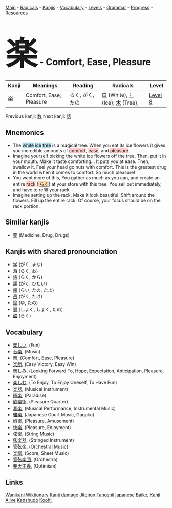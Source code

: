<style> bigfont {font-size: 100px}</style>
[Main](../README.md) -
[Radicals](../radicals.md) -
[Kanjis](../kanjis.md) -
[Vocabulary](../vocabulary.md) -
[Levels](../levels.md) -
[Grammar](../grammar.md) - 
[Progress](../progress.md) -
[Resources](../resources.md)
# <bigfont> 楽</bigfont> - Comfort, Ease, Pleasure 

| Kanji | Meanings | Reading | Radicals | Level |
| --- | --- | --- | --- | --- |
| 楽 | Comfort, Ease, Pleasure | らく, がく, たの | [白](../radicals/白.md) (White), [冫](../radicals/冫.md) (Ice), [木](../radicals/木.md) (Tree),  | [Level 8](../levels/wk_level8.md) |

Previous kanji: [数](数.md) Next kanji: [話](話.md) 

## Mnemonics
 * The <span style="background-color:#ADD8E6"> white</span> <span style="background-color:#ADD8E6"> ice</span> <span style="background-color:#ADD8E6"> tree</span> is a magical tree. When you eat its ice flowers it gives you incredible amounts of <span style="background-color:#ffcccb"> comfort</span>, <span style="background-color:#ffcccb"> ease</span>, and <span style="background-color:#ffcccb"> pleasure</span>.
* Imagine yourself picking the white ice flowers off the tree. Then, put it in your mouth. Make it taste comforting... It puts you at ease. Then, swallow it. Feel your head go nuts with comfort. This is the greatest drug in the world when it comes to comfort. So much pleasure!
* You want more of this, You gather as much as you can, and create an entire <span style="background-color:#ffcccb"> rack</span> (<span style="background-color:#fed8b1"> [らく](https://jisho.org/search/らく)</span>) at your store with this tree. You sell out immediately, and have to refill your rack.
* Imagine setting up the rack. Make it look beautiful. Shift around the flowers. Fill up the entire rack. Of course, your focus should be on the rack portion.


## Similar kanjis
 * [薬](薬.md) (Medicine, Drug, Drugs)



## Kanjis with shared pronounciation
 * [学](学.md) (がく, まな)
* [落](落.md) (らく, お)
* [絡](絡.md) (らく, から)
* [額](額.md) (がく, ひたい)
* [頼](頼.md) (らい, たの, たよ)
* [岳](岳.md) (がく, たけ)
* [愉](愉.md) (ゆ, たの)
* [嘱](嘱.md) (しょく, しょく, たの)
* [酪](酪.md) (らく)



## Vocabulary
 * [楽しい](../vocabulary/楽.md), (Fun)
* [音楽](../vocabulary/楽.md), (Music)
* [楽](../vocabulary/楽.md), (Comfort, Ease, Pleasure)
* [楽勝](../vocabulary/楽.md), (Easy Victory, Easy Win)
* [楽しみ](../vocabulary/楽.md), (Looking Forward To, Hope, Expectation, Anticipation, Pleasure, Enjoyment)
* [楽しむ](../vocabulary/楽.md), (To Enjoy, To Enjoy Oneself, To Have Fun)
* [楽器](../vocabulary/楽.md), (Musical Instrument)
* [極楽](../vocabulary/楽.md), (Paradise)
* [歓楽街](../vocabulary/楽.md), (Pleasure Quarter)
* [奏楽](../vocabulary/楽.md), (Musical Performance, Instrumental Music)
* [雅楽](../vocabulary/楽.md), (Japanese Court Music, Gagaku)
* [娯楽](../vocabulary/楽.md), (Pleasure, Amusement)
* [快楽](../vocabulary/楽.md), (Pleasure, Enjoyment)
* [弦楽](../vocabulary/楽.md), (String Music)
* [弦楽器](../vocabulary/楽.md), (Stringed Instrument)
* [管弦楽](../vocabulary/楽.md), (Orchestral Music)
* [楽譜](../vocabulary/楽.md), (Score, Sheet Music)
* [管弦楽団](../vocabulary/楽.md), (Orchestra)
* [楽天主義](../vocabulary/楽.md), (Optimism)




## Links 


[Wanikani](https://www.wanikani.com/kanji/楽)
[Wiktionary](https://en.wiktionary.org/wiki/楽)
[Kanji damage](http://www.kanjidamage.com/kanji/search?utf8=✓&q=楽)
[Jitenon](https://jitenon.com/kanji/楽)
[Tanoshii japanese](https://www.tanoshiijapanese.com/dictionary/kanji.cfm?k=楽)
[Baike](https://baike.baidu.com/item/楽),
[Kanji Alive](https://app.kanjialive.com/楽)
[Kanshudo](https://www.kanshudo.com/searchmn?q=楽)
[Koohii](https://kanji.koohii.com/study/kanji/楽)
